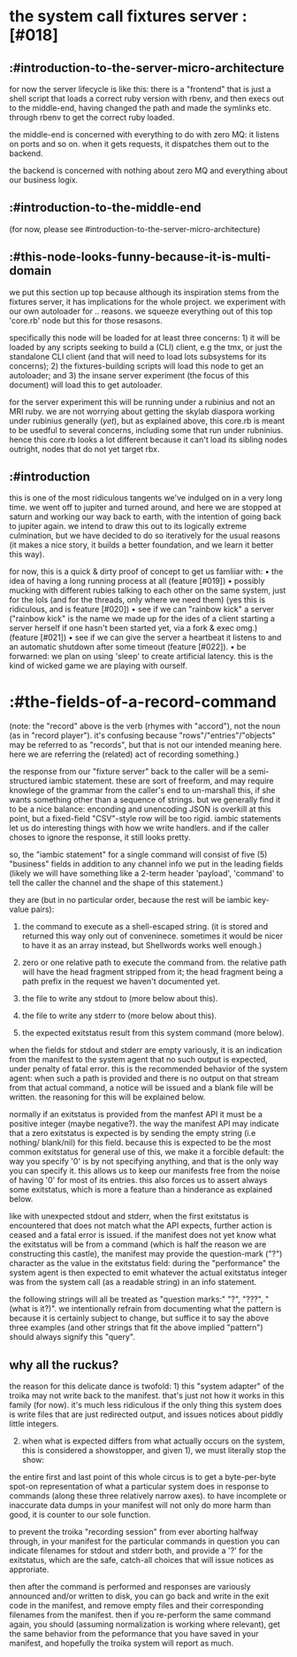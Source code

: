 # the system call fixtures server :[#018]


## :#introduction-to-the-server-micro-architecture

for now the server lifecycle is like this: there is a "frontend" that is
just a shell script that loads a correct ruby version with rbenv, and then
execs out to the middle-end, having changed the path and made the symlinks
etc. through rbenv to get the correct ruby loaded.

the middle-end is concerned with everything to do with zero MQ: it listens on
ports and so on. when it gets requests, it dispatches them out to the backend.

the backend is concerned with nothing about zero MQ and everything about our
business logix.


## :#introduction-to-the-middle-end

(for now, please see #introduction-to-the-server-micro-architecture)



## :#this-node-looks-funny-because-it-is-multi-domain

we put this section up top because although its inspiration stems from the
fixtures server, it has implications for the whole project. we experiment
with our own autoloader for .. reasons. we squeeze everything out of this
top 'core.rb' node but this for those resasons.

specifically this node will be loaded for at least three concerns: 1) it
will be loaded by any scripts seeking to build a (CLI) client, e.g the tmx,
or just the standalone CLI client (and that will need to load lots subsystems
for its concerns); 2) the fixtures-building scripts will load this node to
get an autoloader; and 3) the insane server experiment (the focus of this
document) will load this to get autoloader.

for the server experiment this will be running under a rubinius and not an
MRI ruby. we are not worrying about getting the skylab diaspora working under
rubinius generally (*yet*), but as explained above, this core.rb is meant to
be usedful to several concerns, including some that run under rubninius. hence
this core.rb looks a lot different because it can't load its sibling nodes
outright, nodes that do not yet target rbx.
## :#introduction

this is one of the most ridiculous tangents we've indulged on in a very long
time. we went off to jupiter and turned around, and here we are stopped at
saturn and working our way back to earth, with the intention of going back to
jupiter again. we intend to draw this out to its logically extreme culmination,
but we have decided to do so iteratively for the usual reasons (it makes a nice
story, it builds a better foundation, and we learn it better this way).

for now, this is a quick & dirty proof of concept to get us famliiar with:
  • the idea of having a long running process at all (feature [#019])
  • possibly mucking with different rubies talking to each other on
    the same system, just for the lols (and for the threads, only where
    we need them) (yes this is ridiculous, and is feature [#020])
  • see if we can "rainbow kick" a server ("rainbow kick" is the name we made
    up for the ides of a client starting a server herself if one hasn't been
    started yet, via a fork & exec omg.) (feature [#021])
  • see if we can give the server a heartbeat it listens to and an automatic
    shutdown after some timeout (feature [#022]).
  • be forwarned: we plan on using 'sleep' to create artificial latency.
    this is the kind of wicked game we are playing with ourself.



# :#the-fields-of-a-record-command

(note: the "record" above is the verb (rhymes with "accord"), not the noun
(as in "record player"). it's confusing because "rows"/"entries"/"objects"
may be referred to as "records", but that is not our intended meaning here.
here we are referring the (related) act of recording something.)

the response from our "fixture server" back to the caller will be a semi-
structured iambic statement. these are sort of freeform, and may require
knowlege of the grammar from the caller's end to un-marshall this, if she
wants something other than a sequence of strings. but we generally find it
to be a nice balance: enconding and unencoding JSON is overkill at this point,
but a fixed-field "CSV"-style row will be too rigid. iambic statements let
us do interesting things with how we write handlers. and if the caller choses
to ignore the response, it still looks pretty.

so, the "iambic statement" for a single command will consist of five (5)
"business" fields in addition to any channel info we put in the leading
fields (likely we will have something like a 2-term header 'payload',
'command' to tell the caller the channel and the shape of this statement.)

they are (but in no particular order, because the rest will be iambic
key-value pairs):

1) the command to execute as a shell-escaped string. (it is stored and
returned this way only out of conveninece. sometimes it would be nicer to have
it as an array instead, but Shellwords works well enough.)

2) zero or one relative path to execute the command from. the relative path
will have the head fragment stripped from it; the head fragment being a path
prefix in the request we haven't documented yet.

3) the file to write any stdout to (more below about this).

4) the file to write any stderr to (more below about this).

5) the expected exitstatus result from this system command (more below).


when the fields for stdout and stderr are empty variously, it is an indication
from the manifest to the system agent that no such output is expected, under
penalty of fatal error. this is the recommended behavior of the system agent:
when such a path is provided and there is no output on that stream from that
actual command, a notice will be issued and a blank file will be written. the
reasoning for this will be explained below.

normally if an exitstatus is provided from the manfest API it must be a
positive integer (maybe negative?). the way the manifest API may indicate that
a zero exitstatus is expected is by sending the empty string (i.e nothing/
blank/nil) for this field. because this is expected to be the most common
exitstatus for general use of this, we make it a forcible default: the way
you specify '0' is by not specifying anything, and that is the only way you
can specify it. this allows us to keep our manifests free from the noise of
having '0' for most of its entries. this also forces us to assert always some
exitstatus, which is more a feature than a hinderance as explained below.

like with unexpected stdout and stderr, when the first exitstatus is
encountered that does not match what the API expects, further action is ceased
and a fatal error is issued. if the manifest does not yet know what the
exitstatus will be from a command (which is half the reason we are
constructing this castle), the manifest may provide the question-mark ("?")
character as the value in the exitstatus field: during the "performance" the
system agent is then expected to emit whatever the actual exitstatus integer
was from the system call (as a readable string) in an info statement.

the following strings will all be treated as "question marks:" "?", "???",
"(what is it?)". we intentionally refrain from documenting what the pattern
is because it is certainly subject to change, but suffice it to say the above
three examples (and other strings that fit the above implied "pattern")
should always signify this "query".


## why all the ruckus?

the reason for this delicate dance is twofold: 1) this "system adapter" of the
troika may not write back to the manifest. that's just not how it works
in this family (for now). it's much less ridiculous if the only thing this
system does is write files that are just redirected output, and issues
notices about piddly little integers.

2) when what is expected differs from what actually occurs on the system,
this is considered a showstopper, and given 1), we must literally stop the
show:

the entire first and last point of this whole circus is to get a byte-per-byte
spot-on representation of what a particular system does in response to
commands (along these three relatively narrow axes). to have incomplete or
inaccurate data dumps in your manifest will not only do more harm than good,
it is counter to our sole function.

to prevent the troika "recording session" from ever aborting halfway through,
in your manifest for the particular commands in question you can indicate
filenames for stdout and stderr both, and provide a '?' for the exitstatus,
which are the safe, catch-all choices that will issue notices as approriate.

then after the command is performed and responses are variously announced
and/or written to disk, you can go back and write in the exit code in the
manifest, and remove empty files and their corresponding filenames from
the manifest. then if you re-perform the same command again, you should
(assuming normalization is working where relevant), get the same behavior
from the peformance that you have saved in your manifest, and hopefully
the troika system will report as much.

